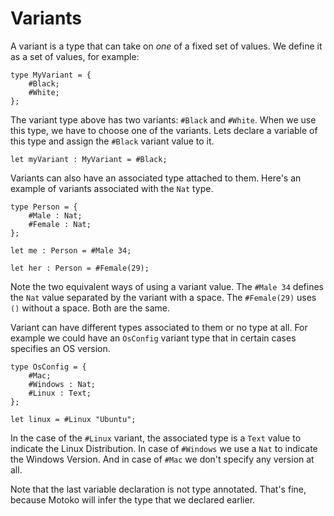 # Variants

A variant is a type that can take on *one* of a fixed set of values. We define it as a set of values, for example:

```motoko
type MyVariant = {
    #Black;
    #White;
};
```

The variant type above has two variants: `#Black` and `#White`. When we use this type, we have to choose one of the variants. Lets declare a variable of this type and assign the `#Black` variant value to it. 

```motoko
let myVariant : MyVariant = #Black;
```

Variants can also have an associated type attached to them. Here's an example of variants associated with the `Nat` type.

```motoko
type Person = {
    #Male : Nat;
    #Female : Nat;
};

let me : Person = #Male 34;

let her : Person = #Female(29);
```

Note the two equivalent ways of using a variant value. The `#Male 34` defines the `Nat` value separated by the variant with a space. The `#Female(29)` uses `()` without a space. Both are the same. 

Variant can have different types associated to them or no type at all. For example we could have an `OsConfig` variant type that in certain cases specifies an OS version.

```motoko
type OsConfig = {
    #Mac;
    #Windows : Nat;
    #Linux : Text;
};

let linux = #Linux "Ubuntu";
```

In the case of the `#Linux` variant, the associated type is a `Text` value to indicate the Linux Distribution. In case of `#Windows` we use a `Nat` to indicate the Windows Version. And in case of `#Mac` we don't specify any version at all.

Note that the last variable declaration is not type annotated. That's fine, because Motoko will infer the type that we declared earlier. 